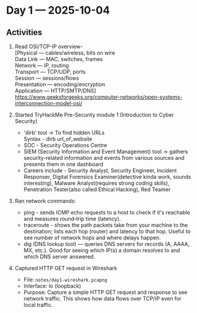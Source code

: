 # Day 1 — 2025-10-04

## Activities
1. Read OSI/TCP-IP overview-  
   [Physical — cables/wireless, bits on wire  
   Data Link — MAC, switches, frames  
   Network — IP, routing  
   Transport — TCP/UDP, ports  
   Session — sessions/flows  
   Presentation — encoding/encryption  
   Application — HTTP/SMTP/DNS]  
https://www.geeksforgeeks.org/computer-networks/open-systems-interconnection-model-osi/
  
2. Started TryHackMe Pre-Security module 1 (Introduction to Cyber Security)  
   - 'dirb' tool -> To find hidden URLs  
     Syntax - dirb url_of_website
   - SOC - Security Operations Centre
   - SIEM (Security Information and Event Management) tool -> gathers security-related information and events from various sources and presents them in one dashboard
   - Careers include - Security Analyst, Security Engineer, Incident Responser, Digital Forensics Examiner(detective kinda work, sounds interesting), Malware Analyst(requires strong coding skills), Penetration Tester(also called Ethical Hacking), Red Teamer

3. Ran network commands:
   - ping - sends ICMP echo requests to a host to check if it's reachable and measures round‑trip time (latency).  
   - traceroute - shows the path packets take from your machine to the destination; lists each hop (router) and latency to that hop. Useful to see number of network hops and where delays happen.  
   - dig (DNS lookup tool) — queries DNS servers for records (A, AAAA, MX, etc.). Good for seeing which IP(s) a domain resolves to and which DNS server answered.    

4. Captured HTTP GET request in Wireshark  
   - File: `notes/day1-wireshark.pcapng`  
   - Interface: lo (loopback)
   - Purpose: Capture a simple HTTP GET request and response to see network traffic.
     This shows how data flows over TCP/IP even for local traffic.  

